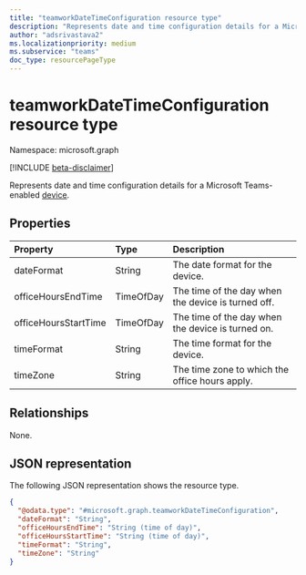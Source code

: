 ```yaml
---
title: "teamworkDateTimeConfiguration resource type"
description: "Represents date and time configuration details for a Microsoft Teams-enabled device."
author: "adsrivastava2"
ms.localizationpriority: medium
ms.subservice: "teams"
doc_type: resourcePageType
---
```


# teamworkDateTimeConfiguration resource type

Namespace: microsoft.graph

[!INCLUDE [beta-disclaimer](../../includes/beta-disclaimer.md)]

Represents date and time configuration details for a Microsoft Teams-enabled [device](../resources/teamworkdevice.md).

## Properties
|Property|Type|Description|
|:---|:---|:---|
|dateFormat|String|The date format for the device.|
|officeHoursEndTime|TimeOfDay|The time of the day when the device is turned off.|
|officeHoursStartTime|TimeOfDay|The time of the day when the device is turned on.|
|timeFormat|String|The time format for the device.|
|timeZone|String|The time zone to which the office hours apply.|

## Relationships
None.

## JSON representation
The following JSON representation shows the resource type.
<!-- {
  "blockType": "resource",
  "@odata.type": "microsoft.graph.teamworkDateTimeConfiguration"
}
-->
``` json
{
  "@odata.type": "#microsoft.graph.teamworkDateTimeConfiguration",
  "dateFormat": "String",
  "officeHoursEndTime": "String (time of day)",
  "officeHoursStartTime": "String (time of day)",
  "timeFormat": "String",
  "timeZone": "String"
}
```

